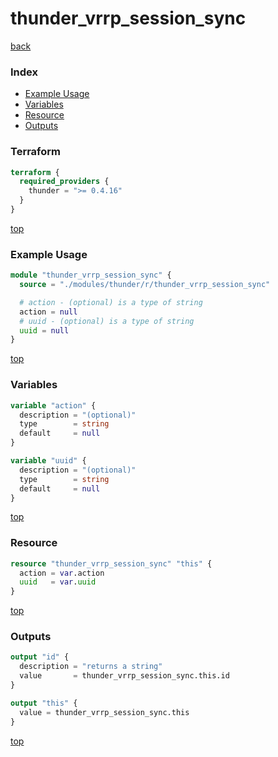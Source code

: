 # thunder_vrrp_session_sync

[back](../thunder.md)

### Index

- [Example Usage](#example-usage)
- [Variables](#variables)
- [Resource](#resource)
- [Outputs](#outputs)

### Terraform

```terraform
terraform {
  required_providers {
    thunder = ">= 0.4.16"
  }
}
```

[top](#index)

### Example Usage

```terraform
module "thunder_vrrp_session_sync" {
  source = "./modules/thunder/r/thunder_vrrp_session_sync"

  # action - (optional) is a type of string
  action = null
  # uuid - (optional) is a type of string
  uuid = null
}
```

[top](#index)

### Variables

```terraform
variable "action" {
  description = "(optional)"
  type        = string
  default     = null
}

variable "uuid" {
  description = "(optional)"
  type        = string
  default     = null
}
```

[top](#index)

### Resource

```terraform
resource "thunder_vrrp_session_sync" "this" {
  action = var.action
  uuid   = var.uuid
}
```

[top](#index)

### Outputs

```terraform
output "id" {
  description = "returns a string"
  value       = thunder_vrrp_session_sync.this.id
}

output "this" {
  value = thunder_vrrp_session_sync.this
}
```

[top](#index)